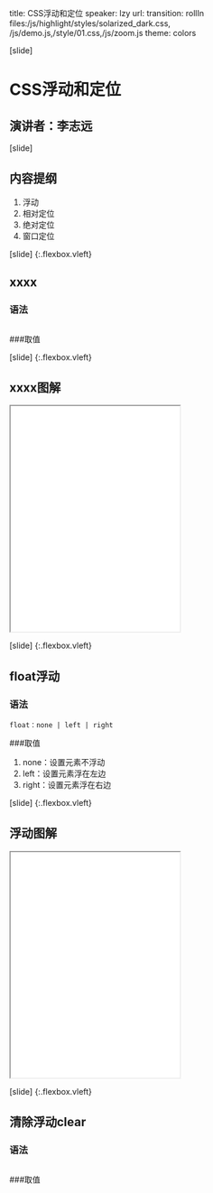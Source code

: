 title: CSS浮动和定位
speaker: lzy
url: 
transition: rollIn
files:/js/highlight/styles/solarized_dark.css, /js/demo.js,/style/01.css,/js/zoom.js
theme: colors

[slide]
# CSS浮动和定位
## 演讲者：李志远

[slide]
## 内容提纲

1. 浮动
2. 相对定位
3. 绝对定位
4. 窗口定位

[slide] {:.flexbox.vleft}
## xxxx
### 语法
```

```
###取值

[slide] {:.flexbox.vleft}
## xxxx图解
<iframe src="/demos/editor.html?file=" style="height:400px;"></iframe>

[slide] {:.flexbox.vleft}
## float浮动
### 语法
```
float：none | left | right
```
###取值
1. none：设置元素不浮动
2. left：设置元素浮在左边
3. right：设置元素浮在右边

[slide] {:.flexbox.vleft}
## 浮动图解
<iframe src="/demos/editor.html?file=float1" style="height:400px;"></iframe>

[slide] {:.flexbox.vleft}
## 清除浮动clear
### 语法
```

```
###取值